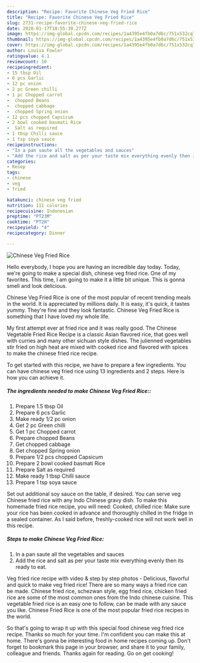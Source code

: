 ```yaml
---
description: "Recipe: Favorite Chinese Veg Fried Rice"
title: "Recipe: Favorite Chinese Veg Fried Rice"
slug: 2731-recipe-favorite-chinese-veg-fried-rice
date: 2020-01-17T18:55:38.277Z
image: https://img-global.cpcdn.com/recipes/1a4395e4fb0a7d6c/751x532cq70/chinese-veg-fried-rice-recipe-main-photo.jpg
thumbnail: https://img-global.cpcdn.com/recipes/1a4395e4fb0a7d6c/751x532cq70/chinese-veg-fried-rice-recipe-main-photo.jpg
cover: https://img-global.cpcdn.com/recipes/1a4395e4fb0a7d6c/751x532cq70/chinese-veg-fried-rice-recipe-main-photo.jpg
author: Louisa Fowler
ratingvalue: 4.1
reviewcount: 10
recipeingredient:
- 15 tbsp Oil
- 6 pcs Garlic
- 12 pc onion
- 2 pc Green chilli
- 1 pc Chopped carrot
-  chopped Beans
-  chopped cabbage
-  chopped Spring onion
- 12 pcs chopped Capsicum
- 2 bowl cooked basmati Rice
-  Salt as required
- 1 tbsp Chilli sauce
- 1 tsp soya sauce
recipeinstructions:
- "In a pan saute all the vegetables and sauces"
- "Add the rice and salt as per your taste mix everything evenly then its ready to eat."
categories:
- Resep
tags:
- chinese
- veg
- fried

katakunci: chinese veg fried
nutrition: 111 calories
recipecuisine: Indonesian
preptime: "PT23M"
cooktime: "PT2H"
recipeyield: "4"
recipecategory: Dinner

---
```



![Chinese Veg Fried Rice](https://img-global.cpcdn.com/recipes/1a4395e4fb0a7d6c/751x532cq70/chinese-veg-fried-rice-recipe-main-photo.jpg)

Hello everybody, I hope you are having an incredible day today. Today, we're going to make a special dish, chinese veg fried rice. One of my favorites. This time, I am going to make it a little bit unique. This is gonna smell and look delicious.

Chinese Veg Fried Rice is one of the most popular of recent trending meals in the world. It is appreciated by millions daily. It is easy, it's quick, it tastes yummy. They're fine and they look fantastic. Chinese Veg Fried Rice is something that I have loved my whole life.

My first attempt ever at fried rice and it was really good. The Chinese Vegetable Fried Rice Recipe is a classic Asian flavored rice, that goes well with curries and many other sichuan style dishes. The julienned vegetables stir fried on high heat are mixed with cooked rice and flavored with spices to make the chinese fried rice recipe.


To get started with this recipe, we have to prepare a few ingredients. You can have chinese veg fried rice using 13 ingredients and 2 steps. Here is how you can achieve it.

##### The ingredients needed to make Chinese Veg Fried Rice::

1. Prepare 1.5 tbsp Oil
1. Prepare 6 pcs Garlic
1. Make ready 1/2 pc onion
1. Get 2 pc Green chilli
1. Get 1 pc Chopped carrot
1. Prepare  chopped Beans
1. Get  chopped cabbage
1. Get  chopped Spring onion
1. Prepare 1/2 pcs chopped Capsicum
1. Prepare 2 bowl cooked basmati Rice
1. Prepare  Salt as required
1. Make ready 1 tbsp Chilli sauce
1. Prepare 1 tsp soya sauce


Set out additional soy sauce on the table, if desired. You can serve veg Chinese fried rice with any Indo Chinese gravy dish. To make this homemade fried rice recipe, you will need: Cooked, chilled rice: Make sure your rice has been cooked in advance and thoroughly chilled in the fridge in a sealed container. As I said before, freshly-cooked rice will not work well in this recipe. 

##### Steps to make Chinese Veg Fried Rice:

1. In a pan saute all the vegetables and sauces
1. Add the rice and salt as per your taste mix everything evenly then its ready to eat.


Veg fried rice recipe with video &amp; step by step photos - Delicious, flavorful and quick to make veg fried rice! There are so many ways a fried rice can be made. Chinese fried rice, schezwan style, egg fried rice, chicken fried rice are some of the most common ones from the Indo chinese cuisine. This vegetable fried rice is an easy one to follow, can be made with any sauce you like. Chinese Fried Rice is one of the most popular fried rice recipes in the world. 

So that's going to wrap it up with this special food chinese veg fried rice recipe. Thanks so much for your time. I'm confident you can make this at home. There's gonna be interesting food in home recipes coming up. Don't forget to bookmark this page in your browser, and share it to your family, colleague and friends. Thanks again for reading. Go on get cooking!

